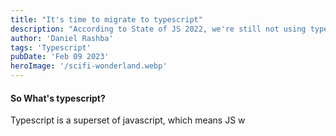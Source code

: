 ```yaml
---
title: "It's time to migrate to typescript"
description: "According to State of JS 2022, we're still not using typescript in 100% of our codebase, it's time to change that"
author: 'Daniel Rashba'
tags: 'Typescript'
pubDate: 'Feb 09 2023'
heroImage: '/scifi-wonderland.webp'
---
```


#### So What's typescript?

Typescript is a superset of javascript, which means JS w
